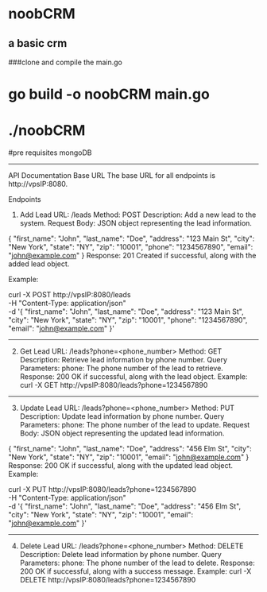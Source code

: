 # noobCRM
a basic crm
----------------

###clone and compile the main.go 
# go build -o noobCRM main.go
# ./noobCRM


#pre requisites
mongoDB 



-----------------------------------------------------
API Documentation
Base URL
The base URL for all endpoints is http://vpsIP:8080.

Endpoints
1. Add Lead
URL: /leads
Method: POST
Description: Add a new lead to the system.
Request Body: JSON object representing the lead information.

{
    "first_name": "John",
    "last_name": "Doe",
    "address": "123 Main St",
    "city": "New York",
    "state": "NY",
    "zip": "10001",
    "phone": "1234567890",
    "email": "john@example.com"
}
Response: 201 Created if successful, along with the added lead object.


Example:

curl -X POST http://vpsIP:8080/leads \
     -H "Content-Type: application/json" \
     -d '{
            "first_name": "John",
            "last_name": "Doe",
            "address": "123 Main St",
            "city": "New York",
            "state": "NY",
            "zip": "10001",
            "phone": "1234567890",
            "email": "john@example.com"
         }'

--------------------------------------------------------------------------------------

2. Get Lead
URL: /leads?phone=<phone_number>
Method: GET
Description: Retrieve lead information by phone number.
Query Parameters:
phone: The phone number of the lead to retrieve.
Response: 200 OK if successful, along with the lead object.
Example:
curl -X GET http://vpsIP:8080/leads?phone=1234567890

-------------------------------------------------------------------------------------

3. Update Lead
URL: /leads?phone=<phone_number>
Method: PUT
Description: Update lead information by phone number.
Query Parameters:
phone: The phone number of the lead to update.
Request Body: JSON object representing the updated lead information.

{
    "first_name": "John",
    "last_name": "Doe",
    "address": "456 Elm St",
    "city": "New York",
    "state": "NY",
    "zip": "10001",
    "email": "john@example.com"
}
Response: 200 OK if successful, along with the updated lead object.
Example:

curl -X PUT http://vpsIP:8080/leads?phone=1234567890 \
     -H "Content-Type: application/json" \
     -d '{
            "first_name": "John",
            "last_name": "Doe",
            "address": "456 Elm St",
            "city": "New York",
            "state": "NY",
            "zip": "10001",
            "email": "john@example.com"
         }'


--------------------------------------------------------------------------------------

4. Delete Lead
URL: /leads?phone=<phone_number>
Method: DELETE
Description: Delete lead information by phone number.
Query Parameters:
phone: The phone number of the lead to delete.
Response: 200 OK if successful, along with a success message.
Example:
curl -X DELETE http://vpsIP:8080/leads?phone=1234567890
